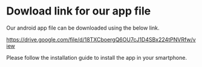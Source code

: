 # Dowload link for our app file

Our android app file can be downloaded using the below link.

https://drive.google.com/file/d/18TXCboergQ6OU7cJ1D4SBx224tPNVRfw/view

Please follow the installation guide to install the app in your smartphone. 
